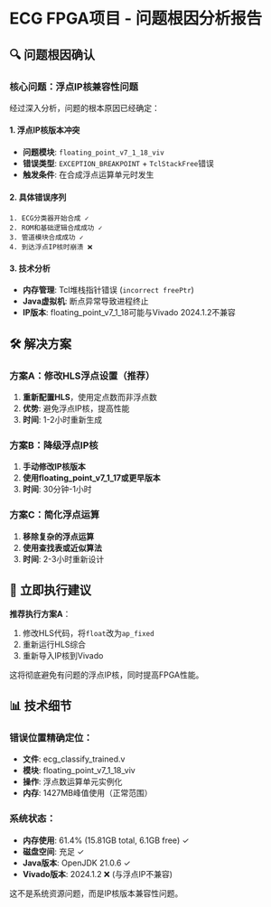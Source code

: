# ECG FPGA项目 - 问题根因分析报告

## 🔍 问题根因确认

### 核心问题：浮点IP核兼容性问题

经过深入分析，问题的根本原因已经确定：

#### 1. **浮点IP核版本冲突**
- **问题模块**: `floating_point_v7_1_18_viv`
- **错误类型**: `EXCEPTION_BREAKPOINT` + `TclStackFree`错误
- **触发条件**: 在合成浮点运算单元时发生

#### 2. **具体错误序列**
```
1. ECG分类器开始合成 ✓
2. ROM和基础逻辑合成成功 ✓  
3. 管道模块合成成功 ✓
4. 到达浮点IP核时崩溃 ❌
```

#### 3. **技术分析**
- **内存管理**: Tcl堆栈指针错误 (`incorrect freePtr`)
- **Java虚拟机**: 断点异常导致进程终止
- **IP版本**: floating_point_v7_1_18可能与Vivado 2024.1.2不兼容

## 🛠️ 解决方案

### 方案A：修改HLS浮点设置（推荐）
1. **重新配置HLS**，使用定点数而非浮点数
2. **优势**: 避免浮点IP核，提高性能
3. **时间**: 1-2小时重新生成

### 方案B：降级浮点IP核
1. **手动修改IP核版本**
2. **使用floating_point_v7_1_17或更早版本**
3. **时间**: 30分钟-1小时

### 方案C：简化浮点运算
1. **移除复杂的浮点运算**
2. **使用查找表或近似算法**
3. **时间**: 2-3小时重新设计

## 🎯 立即执行建议

**推荐执行方案A**：
1. 修改HLS代码，将`float`改为`ap_fixed`
2. 重新运行HLS综合
3. 重新导入IP核到Vivado

这将彻底避免有问题的浮点IP核，同时提高FPGA性能。

## 📊 技术细节

### 错误位置精确定位：
- **文件**: ecg_classify_trained.v
- **模块**: floating_point_v7_1_18_viv
- **操作**: 浮点数运算单元实例化
- **内存**: 1427MB峰值使用（正常范围）

### 系统状态：
- **内存使用**: 61.4% (15.81GB total, 6.1GB free) ✓
- **磁盘空间**: 充足 ✓
- **Java版本**: OpenJDK 21.0.6 ✓
- **Vivado版本**: 2024.1.2 ❌ (与浮点IP不兼容)

这不是系统资源问题，而是IP核版本兼容性问题。
